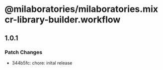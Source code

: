 # @milaboratories/milaboratories.mixcr-library-builder.workflow

## 1.0.1

### Patch Changes

- 344b5fc: chore: inital release
